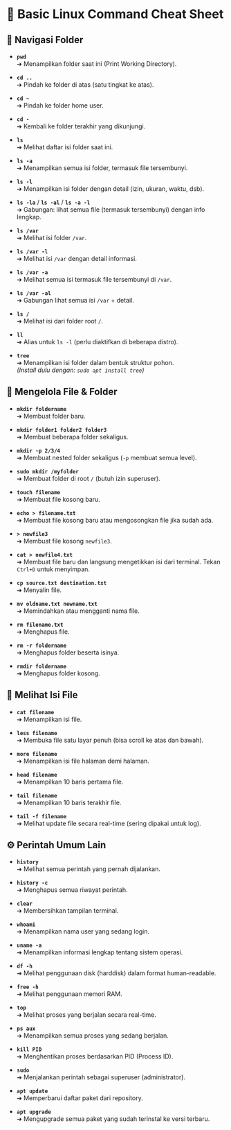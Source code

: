 # 📂 Basic Linux Command Cheat Sheet

## 📁 Navigasi Folder

- **`pwd`**  
  ➔ Menampilkan folder saat ini (Print Working Directory).

- **`cd ..`**  
  ➔ Pindah ke folder di atas (satu tingkat ke atas).

- **`cd ~`**  
  ➔ Pindah ke folder home user.

- **`cd -`**  
  ➔ Kembali ke folder terakhir yang dikunjungi.

- **`ls`**  
  ➔ Melihat daftar isi folder saat ini.

- **`ls -a`**  
  ➔ Menampilkan semua isi folder, termasuk file tersembunyi.

- **`ls -l`**  
  ➔ Menampilkan isi folder dengan detail (izin, ukuran, waktu, dsb).

- **`ls -la`** / **`ls -al`** / **`ls -a -l`**  
  ➔ Gabungan: lihat semua file (termasuk tersembunyi) dengan info lengkap.

- **`ls /var`**  
  ➔ Melihat isi folder `/var`.

- **`ls /var -l`**  
  ➔ Melihat isi `/var` dengan detail informasi.

- **`ls /var -a`**  
  ➔ Melihat semua isi termasuk file tersembunyi di `/var`.

- **`ls /var -al`**  
  ➔ Gabungan lihat semua isi `/var` + detail.

- **`ls /`**  
  ➔ Melihat isi dari folder root `/`.

- **`ll`**  
  ➔ Alias untuk `ls -l` (perlu diaktifkan di beberapa distro).

- **`tree`**  
  ➔ Menampilkan isi folder dalam bentuk struktur pohon.  
  _(Install dulu dengan: `sudo apt install tree`)_

## 📄 Mengelola File & Folder

- **`mkdir foldername`**  
  ➔ Membuat folder baru.

- **`mkdir folder1 folder2 folder3`**  
  ➔ Membuat beberapa folder sekaligus.

- **`mkdir -p 2/3/4`**  
  ➔ Membuat nested folder sekaligus (`-p` membuat semua level).

- **`sudo mkdir /myfolder`**  
  ➔ Membuat folder di root `/` (butuh izin superuser).

- **`touch filename`**  
  ➔ Membuat file kosong baru.

- **`echo > filename.txt`**  
  ➔ Membuat file kosong baru atau mengosongkan file jika sudah ada.

- **`> newfile3`**  
  ➔ Membuat file kosong `newfile3`.

- **`cat > newfile4.txt`**  
  ➔ Membuat file baru dan langsung mengetikkan isi dari terminal. Tekan `Ctrl+D` untuk menyimpan.

- **`cp source.txt destination.txt`**  
  ➔ Menyalin file.

- **`mv oldname.txt newname.txt`**  
  ➔ Memindahkan atau mengganti nama file.

- **`rm filename.txt`**  
  ➔ Menghapus file.

- **`rm -r foldername`**  
  ➔ Menghapus folder beserta isinya.

- **`rmdir foldername`**  
  ➔ Menghapus folder kosong.

## 📜 Melihat Isi File

- **`cat filename`**  
  ➔ Menampilkan isi file.

- **`less filename`**  
  ➔ Membuka file satu layar penuh (bisa scroll ke atas dan bawah).

- **`more filename`**  
  ➔ Menampilkan isi file halaman demi halaman.

- **`head filename`**  
  ➔ Menampilkan 10 baris pertama file.

- **`tail filename`**  
  ➔ Menampilkan 10 baris terakhir file.

- **`tail -f filename`**  
  ➔ Melihat update file secara real-time (sering dipakai untuk log).

## ⚙️ Perintah Umum Lain

- **`history`**  
  ➔ Melihat semua perintah yang pernah dijalankan.

- **`history -c`**  
  ➔ Menghapus semua riwayat perintah.

- **`clear`**  
  ➔ Membersihkan tampilan terminal.

- **`whoami`**  
  ➔ Menampilkan nama user yang sedang login.

- **`uname -a`**  
  ➔ Menampilkan informasi lengkap tentang sistem operasi.

- **`df -h`**  
  ➔ Melihat penggunaan disk (harddisk) dalam format human-readable.

- **`free -h`**  
  ➔ Melihat penggunaan memori RAM.

- **`top`**  
  ➔ Melihat proses yang berjalan secara real-time.

- **`ps aux`**  
  ➔ Menampilkan semua proses yang sedang berjalan.

- **`kill PID`**  
  ➔ Menghentikan proses berdasarkan PID (Process ID).

- **`sudo`**  
  ➔ Menjalankan perintah sebagai superuser (administrator).

- **`apt update`**  
  ➔ Memperbarui daftar paket dari repository.

- **`apt upgrade`**  
  ➔ Mengupgrade semua paket yang sudah terinstal ke versi terbaru.

